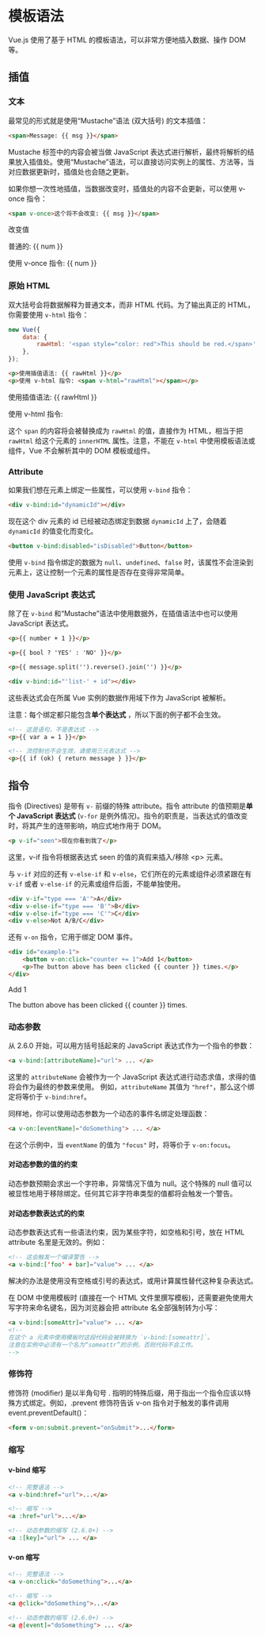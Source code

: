# 模板语法

Vue.js 使用了基于 HTML 的模板语法，可以非常方便地插入数据、操作 DOM 等。

## 插值

### 文本

最常见的形式就是使用“Mustache”语法 (双大括号) 的文本插值：

```html
<span>Message: {{ msg }}</span>
```

Mustache 标签中的内容会被当做 JavaScript 表达式进行解析，最终将解析的结果放入插值处。使用“Mustache”语法，可以直接访问实例上的属性、方法等，当对应数据更新时，插值处也会随之更新。

如果你想一次性地插值，当数据改变时，插值处的内容不会更新，可以使用 v-once 指令：

```html
<span v-once>这个将不会改变: {{ msg }}</span>
```

<script>
export default { data() { return {num: 1, counter: 0 } } }
</script>

<demo>
<t-button size="small" @click="num++">改变值</t-button>
<p>普通的: {{ num }}</p>
<p v-once>使用 v-once 指令: {{ num }}</p>
</demo>

### 原始 HTML

双大括号会将数据解释为普通文本，而非 HTML 代码。为了输出真正的 HTML，你需要使用 `v-html` 指令：

```js
new Vue({
	data: {
		rawHtml: '<span style="color: red">This should be red.</span>',
	},
});
```

```html
<p>使用插值语法: {{ rawHtml }}</p>
<p>使用 v-html 指令: <span v-html="rawHtml"></span></p>
```

<script setup>
let rawHtml = ref('<span style="color: red">This should be red.</span>')
</script>

<demo>
	<p>使用插值语法: {{ rawHtml }}</p>
	<p>使用 v-html 指令: <span v-html="rawHtml"></span></p>
</demo>

这个 `span` 的内容将会被替换成为 `rawHtml` 的值，直接作为 HTML，相当于把 `rawHtml` 给这个元素的 `innerHTML` 属性。注意，不能在 `v-html` 中使用模板语法或组件，Vue 不会解析其中的 DOM 模板或组件。

### Attribute

如果我们想在元素上绑定一些属性，可以使用 `v-bind` 指令：

```html
<div v-bind:id="dynamicId"></div>
```

现在这个 div 元素的 id 已经被动态绑定到数据 `dynamicId` 上了，会随着 `dynamicId` 的值变化而变化。

```html
<button v-bind:disabled="isDisabled">Button</button>
```

使用 `v-bind` 指令绑定的数据为 `null`、`undefined`、`false` 时，该属性不会渲染到元素上，这让控制一个元素的属性是否存在变得非常简单。

### 使用 JavaScript 表达式

除了在 `v-bind` 和“Mustache”语法中使用数据外，在插值语法中也可以使用 JavaScript 表达式。

```html
<p>{{ number + 1 }}</p>

<p>{{ bool ? 'YES' : 'NO' }}</p>

<p>{{ message.split('').reverse().join('') }}</p>

<div v-bind:id="'list-' + id"></div>
```

这些表达式会在所属 Vue 实例的数据作用域下作为 JavaScript 被解析。

注意：每个绑定都只能包含**单个表达式** ，所以下面的例子都不会生效。

```html
<!-- 这是语句，不是表达式 -->
<p>{{ var a = 1 }}</p>

<!-- 流控制也不会生效，请使用三元表达式 -->
<p>{{ if (ok) { return message } }}</p>
```

## 指令

指令 (Directives) 是带有 `v-` 前缀的特殊 attribute。指令 attribute 的值预期是**单个 JavaScript 表达式** (`v-for` 是例外情况)。指令的职责是，当表达式的值改变时，将其产生的连带影响，响应式地作用于 DOM。

```html
<p v-if="seen">现在你看到我了</p>
```

这里，v-if 指令将根据表达式 seen 的值的真假来插入/移除 \<p\> 元素。

与 `v-if` 对应的还有 `v-else-if` 和 `v-else`，它们所在的元素或组件必须紧跟在有 `v-if` 或者 `v-else-if` 的元素或组件后面，不能单独使用。

```html
<div v-if="type === 'A'">A</div>
<div v-else-if="type === 'B'">B</div>
<div v-else-if="type === 'C'">C</div>
<div v-else>Not A/B/C</div>
```

还有 `v-on` 指令，它用于绑定 DOM 事件。

```html
<div id="example-1">
	<button v-on:click="counter += 1">Add 1</button>
	<p>The button above has been clicked {{ counter }} times.</p>
</div>
```

<demo>
	<div id="example-1">
		<t-button size="small" v-on:click="counter += 1">Add 1</t-button>
		<p>The button above has been clicked {{ counter }} times.</p>
	</div>
</demo>

### 动态参数 <version text="2.6.0+" />

从 2.6.0 开始，可以用方括号括起来的 JavaScript 表达式作为一个指令的参数：

```html
<a v-bind:[attributeName]="url"> ... </a>
```

这里的 `attributeName` 会被作为一个 JavaScript 表达式进行动态求值，求得的值将会作为最终的参数来使用。
例如，`attributeName` 其值为 `"href"`，那么这个绑定将等价于 `v-bind:href`。

同样地，你可以使用动态参数为一个动态的事件名绑定处理函数：

```html
<a v-on:[eventName]="doSomething"> ... </a>
```

在这个示例中，当 `eventName` 的值为 `"focus"` 时，将等价于 `v-on:focus`。

#### 对动态参数的值的约束

动态参数预期会求出一个字符串，异常情况下值为 null。这个特殊的 null 值可以被显性地用于移除绑定。任何其它非字符串类型的值都将会触发一个警告。

#### 对动态参数表达式的约束

动态参数表达式有一些语法约束，因为某些字符，如空格和引号，放在 HTML attribute 名里是无效的。例如：

```html
<!-- 这会触发一个编译警告 -->
<a v-bind:['foo' + bar]="value"> ... </a>
```

解决的办法是使用没有空格或引号的表达式，或用计算属性替代这种复杂表达式。

在 DOM 中使用模板时 (直接在一个 HTML 文件里撰写模板)，还需要避免使用大写字符来命名键名，因为浏览器会把 attribute 名全部强制转为小写：

```html
<a v-bind:[someAttr]="value"> ... </a>
<!--
在这个 a 元素中使用模板时这段代码会被转换为 `v-bind:[someattr]`。
注意在实例中必须有一个名为“someattr”的示例，否则代码不会工作。
-->
```

### 修饰符

修饰符 (modifier) 是以半角句号 . 指明的特殊后缀，用于指出一个指令应该以特殊方式绑定。例如，.prevent 修饰符告诉 v-on 指令对于触发的事件调用 event.preventDefault()：

```html
<form v-on:submit.prevent="onSubmit">...</form>
```

### 缩写

#### v-bind 缩写

```html
<!-- 完整语法 -->
<a v-bind:href="url">...</a>

<!-- 缩写 -->
<a :href="url">...</a>

<!-- 动态参数的缩写 (2.6.0+) -->
<a :[key]="url"> ... </a>
```

#### v-on 缩写

```html
<!-- 完整语法 -->
<a v-on:click="doSomething">...</a>

<!-- 缩写 -->
<a @click="doSomething">...</a>

<!-- 动态参数的缩写 (2.6.0+) -->
<a @[event]="doSomething"> ... </a>
```